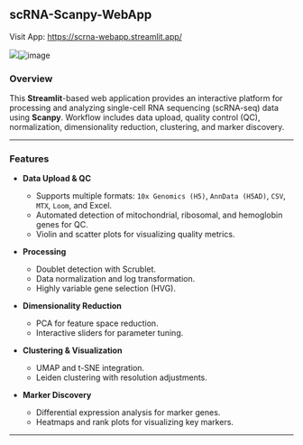 ## scRNA-Scanpy-WebApp  

Visit App:  https://scrna-webapp.streamlit.app/


<img src="blob:chrome-untrusted://media-app/b995439b-88cc-4ae9-b317-7deebbfeb2e9"/>![image](https://github.com/user-attachments/assets/51257145-9042-4283-b13b-0bc7bbbe22e0)


### Overview  
This **Streamlit**-based web application provides an interactive platform for processing and analyzing single-cell RNA sequencing (scRNA-seq) data using **Scanpy**. Workflow includes data upload, quality control (QC), normalization, dimensionality reduction, clustering, and marker discovery.

---

### Features  
- **Data Upload & QC**  
  - Supports multiple formats: `10x Genomics (H5)`, `AnnData (H5AD)`, `CSV`, `MTX`, `Loom`, and Excel.  
  - Automated detection of mitochondrial, ribosomal, and hemoglobin genes for QC.  
  - Violin and scatter plots for visualizing quality metrics.

- **Processing**  
  - Doublet detection with Scrublet.  
  - Data normalization and log transformation.  
  - Highly variable gene selection (HVG).

- **Dimensionality Reduction**  
  - PCA for feature space reduction.  
  - Interactive sliders for parameter tuning.

- **Clustering & Visualization**  
  - UMAP and t-SNE integration.  
  - Leiden clustering with resolution adjustments.

- **Marker Discovery**  
  - Differential expression analysis for marker genes.  
  - Heatmaps and rank plots for visualizing key markers.

---
